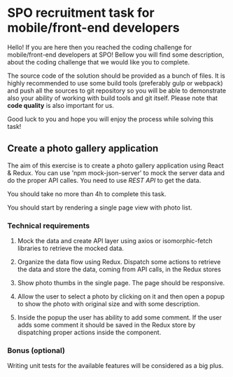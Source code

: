 # SPO recruitment task for mobile/front-end developers

Hello! If you are here then you reached the coding challenge for mobile/front-end developers at SPO! 
Bellow you will find some description, about the coding challenge that we would like you to complete.

The source code of the solution should be provided as a bunch of files. It is highly recommended to use some build tools (preferably gulp or webpack) and push all the sources to git repository so you will be able to demonstrate also your ability of working with build tools and git itself. Please note that **code quality** is also important for us.

Good luck to you and hope you will enjoy the process while solving this task!


## Create a photo gallery application

The aim of this exercise is to create a photo gallery application using React & Redux. You can use 'npm mock-json-server' to mock the server data and do the proper API calles. You need to use *REST API* to get the data.

You should take no more than 4h to complete this task.

You should start by rendering a single page view with photo list.


### Technical requirements


1. Mock the data and create API layer using axios or isomorphic-fetch libraries to retrieve the mocked data.

2. Organize the data flow using Redux. Dispatch some actions to retrieve the data and store the data, coming from API calls, in the Redux stores

3. Show photo thumbs in the single page. The page should be responsive.

4. Allow the user to select a photo by clicking on it and then open a popup to show the photo with original size and with some description.

5. Inside the popup the user has ability to add some comment. If the user adds some comment it should be saved in the Redux store by dispatching proper actions inside the component.


### Bonus (optional)

Writing unit tests for the available features will be considered as a big plus.

